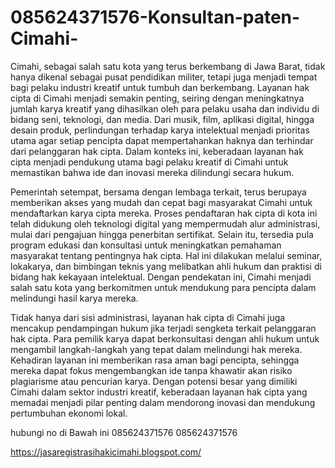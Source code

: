 # 085624371576-Konsultan-paten-Cimahi-
Cimahi, sebagai salah satu kota yang terus berkembang di Jawa Barat, tidak hanya dikenal sebagai pusat pendidikan militer, tetapi juga menjadi tempat bagi pelaku industri kreatif untuk tumbuh dan berkembang. Layanan hak cipta di Cimahi menjadi semakin penting, seiring dengan meningkatnya jumlah karya kreatif yang dihasilkan oleh para pelaku usaha dan individu di bidang seni, teknologi, dan media. Dari musik, film, aplikasi digital, hingga desain produk, perlindungan terhadap karya intelektual menjadi prioritas utama agar setiap pencipta dapat mempertahankan haknya dan terhindar dari pelanggaran hak cipta. Dalam konteks ini, keberadaan layanan hak cipta menjadi pendukung utama bagi pelaku kreatif di Cimahi untuk memastikan bahwa ide dan inovasi mereka dilindungi secara hukum.

Pemerintah setempat, bersama dengan lembaga terkait, terus berupaya memberikan akses yang mudah dan cepat bagi masyarakat Cimahi untuk mendaftarkan karya cipta mereka. Proses pendaftaran hak cipta di kota ini telah didukung oleh teknologi digital yang mempermudah alur administrasi, mulai dari pengajuan hingga penerbitan sertifikat. Selain itu, tersedia pula program edukasi dan konsultasi untuk meningkatkan pemahaman masyarakat tentang pentingnya hak cipta. Hal ini dilakukan melalui seminar, lokakarya, dan bimbingan teknis yang melibatkan ahli hukum dan praktisi di bidang hak kekayaan intelektual. Dengan pendekatan ini, Cimahi menjadi salah satu kota yang berkomitmen untuk mendukung para pencipta dalam melindungi hasil karya mereka.

Tidak hanya dari sisi administrasi, layanan hak cipta di Cimahi juga mencakup pendampingan hukum jika terjadi sengketa terkait pelanggaran hak cipta. Para pemilik karya dapat berkonsultasi dengan ahli hukum untuk mengambil langkah-langkah yang tepat dalam melindungi hak mereka. Kehadiran layanan ini memberikan rasa aman bagi pencipta, sehingga mereka dapat fokus mengembangkan ide tanpa khawatir akan risiko plagiarisme atau pencurian karya. Dengan potensi besar yang dimiliki Cimahi dalam sektor industri kreatif, keberadaan layanan hak cipta yang memadai menjadi pilar penting dalam mendorong inovasi dan mendukung pertumbuhan ekonomi lokal.

hubungi no di Bawah ini
085624371576
085624371576

https://jasaregistrasihakicimahi.blogspot.com/
